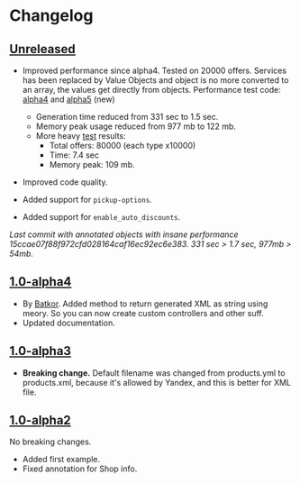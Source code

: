 # Changelog

## [Unreleased][unreleased]

- Improved performance since alpha4. Tested on 20000 offers. Services has been replaced by Value Objects and object is no more converted to an array, the values get directly from objects. Performance test code: [alpha4](https://pastebin.com/VyDkvtLn) and [alpha5](https://pastebin.com/Le1L9WZk) (new)

  * Generation time reduced from 331 sec to 1.5 sec.
  * Memory peak usage reduced from 977 mb to 122 mb.
  * More heavy [test](https://pastebin.com/4Em2RH3u) results:
    - Total offers: 80000 (each type x10000)
    - Time: 7.4 sec
    - Memory peak: 109 mb.

- Improved code quality.
- Added support for `pickup-options`.
- Added support for `enable_auto_discounts`.

_Last commit with annotated objects with insane performance 15ccae07f88f972cfd028164caf16ec92ec6e383. 331 sec > 1.7 sec, 977mb > 54mb._

## [1.0-alpha4]

- By [Batkor](https://github.com/Niklan/yandex_yml/issues/1). Added method to return generated XML as string using meory. So you can now create custom controllers and other suff.
- Updated documentation.

## [1.0-alpha3]

- **Breaking change.** Default filename was changed from products.yml to products.xml, because it's allowed by Yandex, and this is better for XML file.

## [1.0-alpha2]

No breaking changes.

- Added first example.
- Fixed annotation for Shop info.


[unreleased]: https://github.com/Niklan/yandex_yml/compare/8.x-1.0-alpha4...HEAD
[1.0-alpha4]: https://github.com/Niklan/yandex_yml/compare/8.x-1.0-alpha3...8.x-1.0-alpha4
[1.0-alpha3]: https://github.com/Niklan/yandex_yml/compare/8.x-1.0-alpha1...8.x-1.0-alpha3
[1.0-alpha2]: https://github.com/Niklan/yandex_yml/compare/8.x-1.0-alpha1...8.x-1.0-alpha2